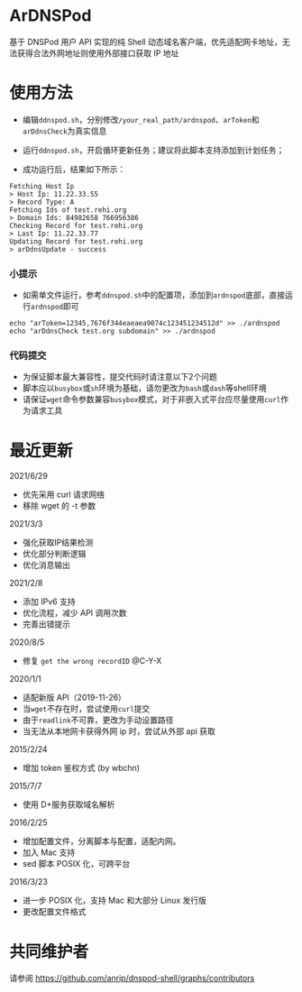 # ArDNSPod

基于 DNSPod 用户 API 实现的纯 Shell 动态域名客户端，优先适配网卡地址，无法获得合法外网地址则使用外部接口获取 IP 地址

# 使用方法

- 编辑`ddnspod.sh`，分别修改`/your_real_path/ardnspod`、`arToken`和`arDdnsCheck`为真实信息

- 运行`ddnspod.sh`，开启循环更新任务；建议将此脚本支持添加到计划任务；

- 成功运行后，结果如下所示：

```
Fetching Host Ip
> Host Ip: 11.22.33.55
> Record Type: A
Fetching Ids of test.rehi.org
> Domain Ids: 84982658 766956386
Checking Record for test.rehi.org
> Last Ip: 11.22.33.77
Updating Record for test.rehi.org
> arDdnsUpdate - success
```

### 小提示

- 如需单文件运行，参考`ddnspod.sh`中的配置项，添加到`ardnspod`底部，直接运行`ardnspod`即可

```
echo "arToken=12345,7676f344eaeaea9074c123451234512d" >> ./ardnspod
echo "arDdnsCheck test.org subdomain" >> ./ardnspod
```

### 代码提交

- 为保证脚本最大兼容性，提交代码时请注意以下2个问题
- 脚本应以`busybox`或`sh`环境为基础，请勿更改为`bash`或`dash`等shell环境
- 请保证`wget`命令参数兼容`busybox`模式，对于非嵌入式平台应尽量使用`curl`作为请求工具

# 最近更新

2021/6/29

- 优先采用 curl 请求网络
- 移除 wget 的 -t 参数

2021/3/3

- 强化获取IP结果检测
- 优化部分判断逻辑
- 优化消息输出

2021/2/8

- 添加 IPv6 支持
- 优化流程，减少 API 调用次数
- 完善出错提示

2020/8/5

- 修复 `get the wrong recordID` @C-Y-X

2020/1/1

- 适配新版 API（2019-11-26）
- 当`wget`不存在时，尝试使用`curl`提交
- 由于`readlink`不可靠，更改为手动设置路径
- 当无法从本地网卡获得外网 ip 时，尝试从外部 api 获取

2015/2/24

- 增加 token 鉴权方式 (by wbchn)

2015/7/7

- 使用 D+服务获取域名解析

2016/2/25

- 增加配置文件，分离脚本与配置，适配内网。
- 加入 Mac 支持
- sed 脚本 POSIX 化，可跨平台

2016/3/23

- 进一步 POSIX 化，支持 Mac 和大部分 Linux 发行版
- 更改配置文件格式

# 共同维护者

请参阅 <https://github.com/anrip/dnspod-shell/graphs/contributors>
